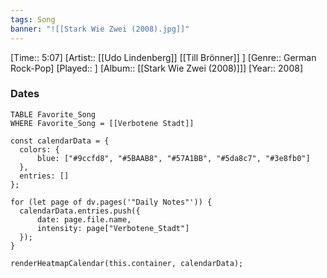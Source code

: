 ```yaml
---
tags: Song  
banner: "![[Stark Wie Zwei (2008).jpg]]"
---
```

[Time:: 5:07]
[Artist:: [[Udo Lindenberg]] [[Till Brönner]] ]
[Genre:: German Rock-Pop]
[Played:: ]
[Album:: [[Stark Wie Zwei (2008)]]]
[Year:: 2008]
### Dates
````dataview
TABLE Favorite_Song
WHERE Favorite_Song = [[Verbotene Stadt]]
````
  ```dataviewjs
const calendarData = { 
	colors: { 
		blue: ["#9ccfd8", "#5BAAB8", "#57A1BB", "#5da8c7", "#3e8fb0"] 
	}, 
	entries: [] 
}; 

for (let page of dv.pages('"Daily Notes"')) { 
	calendarData.entries.push({ 
		date: page.file.name, 
		intensity: page["Verbotene_Stadt"]
	}); 
} 

renderHeatmapCalendar(this.container, calendarData);
```
